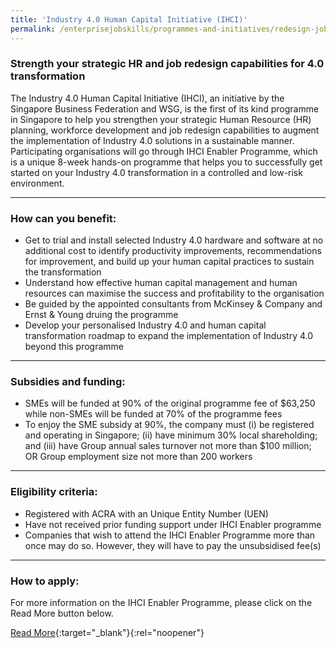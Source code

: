 ```yaml
---
title: 'Industry 4.0 Human Capital Initiative (IHCI)'
permalink: /enterprisejobskills/programmes-and-initiatives/redesign-jobs/industry-40-human-capital-initiative--ihci-/
---
```


### Strength your strategic HR and job redesign capabilities for 4.0 transformation

The Industry 4.0 Human Capital Initiative (IHCI), an initiative by the Singapore Business Federation and WSG, is the first of its kind programme in Singapore to help you strengthen your strategic Human Resource (HR) planning, workforce development and job redesign capabilities to augment the implementation of Industry 4.0 solutions in a sustainable manner. Participating organisations will go through IHCI Enabler Programme, which is a unique 8-week hands-on programme that helps you to successfully get started on your Industry 4.0 transformation in a controlled and low-risk environment.

---

### How can you benefit:

<ul><li> Get to trial and install selected Industry 4.0 hardware and software at no additional cost to identify productivity improvements, recommendations for improvement, and build up your human capital practices to sustain the transformation</li><li>Understand how effective human capital management and human resources can maximise the success and profitability to the organisation</li><li>Be guided by the appointed consultants from McKinsey & Company and Ernst & Young druing the programme</li><li>Develop your personalised Industry 4.0 and human capital transformation roadmap to expand the implementation of Industry 4.0 beyond this programme</li></ul>

---

### Subsidies and funding:

<ul><li> SMEs will be funded at 90% of the original programme fee of $63,250 while non-SMEs will be funded at 70% of the programme fees</li><li>To enjoy the SME subsidy at 90%, the company must (i) be registered and operating in Singapore; (ii) have minimum 30% local shareholding; and (iii) have Group annual sales turnover not more than $100 million; OR Group employment size not more than 200 workers</li></ul>

---

### Eligibility criteria:

<ul><li> Registered with ACRA with an Unique Entity Number (UEN)</li><li>Have not received prior funding support under IHCI Enabler programme</li><li>Companies that wish to attend the IHCI Enabler Programme more than once may do so. However, they will have to pay the unsubsidised fee(s)</li></ul>

---

### How to apply:

For more information on the IHCI Enabler Programme, please click on the Read More button below.

[Read More](https://www.wsg.gov.sg/programmes-and-initiatives/industry-4-0-human-capital-initiative-ihci.html){:target="_blank"}{:rel="noopener"}
<script src="/jquery/resize-tables.js"></script>

